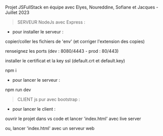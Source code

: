 Projet JSFullStack en équipe avec Elyes, Noureddine, Sofiane et Jacques - Juillet 2023



> SERVEUR NodeJs avec Express :

* pour installer le serveur :

copier/coller les fichiers de 'env' (et corriger l'extension des copies)

renseignez les ports (dev : 8080/4443 - prod : 80/443)

installer le certificat et la key ssl (default.crt et default.key)

npm i


* pour lancer le serveur :

npm run dev



> CLIENT js pur avec bootstrap :

* pour lancer le client :

ouvrir le projet dans vs code et lancer 'index.html' avec live server

ou, lancer 'index.html' avec un serveur web
